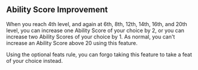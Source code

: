 ## Ability Score Improvement
When you reach 4th level, and again at 6th, 8th, 12th, 14th, 16th, and 20th level, you can increase one Ability Score of your choice by 2, or you can increase two Ability Scores of your choice by 1.
As normal, you can't increase an Ability Score above 20 using this feature.

Using the optional feats rule, you can forgo taking this feature to take a feat of your choice instead.

<!--

-<< CHANGES >>-
- moved 19th level ASI to 20th level

-<< TODO >>-
- compare wording to PHB - get it close to verbatim

-<< COMMENTARY >>-
- this change has been made as apart of a paradigm shift in high level games
- 19th level abilities have been added in the ASI's wake, many of which are ribbons
-> nerfs 19/1 multiclasses by removing final ASI
- 20th level abilities have been buffed, making it feel like a truly epic tier
-> getting to a 20th level class is an achievement
-> each level-up is a temptation to multiclass
- player's are encouraged to multiclass after they reach 16th level at the latest, instead of 19th
-> this maximizes ASI's while still multiclassing
- or better yet, stick through and get that 20th level ability

-->
